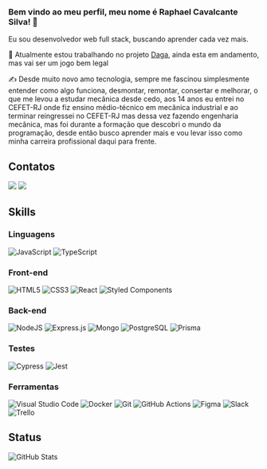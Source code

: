 ### Bem vindo ao meu perfil, meu nome é Raphael Cavalcante Silva! 👋

Eu sou desenvolvedor web full stack, buscando aprender cada vez mais.

🔭 Atualmente estou trabalhando no projeto [Daga](https://github.com/RaphaCSilva/Daga-front-end), ainda esta em andamento, mas vai ser um jogo bem legal


:writing_hand: Desde muito novo amo tecnologia, sempre me fascinou simplesmente entender como algo funciona, desmontar, remontar, consertar e melhorar, o que me levou a estudar mecânica desde cedo, aos 14 anos eu entrei no CEFET-RJ onde fiz ensino médio-técnico em mecânica industrial e ao terminar reingressei no CEFET-RJ mas dessa vez fazendo engenharia mecânica, mas foi durante a formação que descobri o mundo da programação, desde então busco aprender mais e vou levar isso como minha carreira profissional daqui para frente. 

## Contatos

<a href = "mailto:raphaelcsilvadev@gmail.com"><img src="https://img.shields.io/badge/-Gmail-%23333?style=for-the-badge&logo=gmail&logoColor=white&color=red" target="_blank"></a>
<a href = "https://www.linkedin.com/in/raphacsilva/"><img src="https://img.shields.io/badge/LinkedIn-0077B5?style=for-the-badge&logo=linkedin&logoColor=white" target="_blank" /></a>


## Skills 

### Linguagens

![JavaScript](https://img.shields.io/badge/javascript-%23323330.svg?style=for-the-badge&logo=javascript&logoColor=%23F7DF1E)
![TypeScript](https://img.shields.io/badge/typescript-%23007ACC.svg?style=for-the-badge&logo=typescript&logoColor=white)

### Front-end

![HTML5](https://img.shields.io/badge/html5-%23E34F26.svg?style=for-the-badge&logo=html5&logoColor=white)
![CSS3](https://img.shields.io/badge/css3-%231572B6.svg?style=for-the-badge&logo=css3&logoColor=white)
![React](https://img.shields.io/badge/react-%2320232a.svg?style=for-the-badge&logo=react&logoColor=%2361DAFB)
![Styled Components](https://img.shields.io/badge/styled--components-DB7093?style=for-the-badge&logo=styled-components&logoColor=white)

### Back-end

![NodeJS](https://img.shields.io/badge/node.js-6DA55F?style=for-the-badge&logo=node.js&logoColor=white)
![Express.js](https://img.shields.io/badge/express.js-%23404d59.svg?style=for-the-badge&logo=express&logoColor=%2361DAFB)
![Mongo](https://img.shields.io/badge/Mongodb%20-%2320232a.svg?&style=for-the-badge&color=47A248&logo=MongoDB&logoColor=ffffff)
![PostgreSQL](https://img.shields.io/badge/PostgreSQL%20-%2320232a.svg?&style=for-the-badge&color=4169E1&logo=PostgreSQL&logoColor=ffffff)
![Prisma](https://img.shields.io/badge/Prisma-3982CE?style=for-the-badge&logo=Prisma&logoColor=white)

### Testes

![Cypress](https://img.shields.io/badge/Cypress%20-%2320232a.svg?&style=for-the-badge&color=17202C&logo=Cypress&logoColor=ffffff)
![Jest](https://img.shields.io/badge/jest%20-%2320232a.svg?&style=for-the-badge&color=C21325&logo=jest&logoColor=ffffff)

### Ferramentas

![Visual Studio Code](https://img.shields.io/badge/Visual%20Studio%20Code-0078d7.svg?style=for-the-badge&logo=visual-studio-code&logoColor=white)
![Docker](https://img.shields.io/badge/docker-%230db7ed.svg?style=for-the-badge&logo=docker&logoColor=white)
![Git](https://img.shields.io/badge/git-%23F05033.svg?style=for-the-badge&logo=git&logoColor=white)
![GitHub Actions](https://img.shields.io/badge/github%20actions-%232671E5.svg?style=for-the-badge&logo=githubactions&logoColor=white)
![Figma](https://img.shields.io/badge/figma-%23F24E1E.svg?style=for-the-badge&logo=figma&logoColor=white)
![Slack](https://img.shields.io/badge/Slack-4A154B?style=for-the-badge&logo=slack&logoColor=white)
![Trello](https://img.shields.io/badge/Trello-%23026AA7.svg?style=for-the-badge&logo=Trello&logoColor=white)

## Status

![GitHub Stats](https://github-readme-stats.vercel.app/api?username=raphacsilva&show_icons=true&theme=swift)

